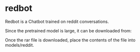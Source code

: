 # redbot
Redbot is a Chatbot trained on reddit conversations.

Since the pretrained model is large, it can be downloaded from: 

Once the rar file is downloaded, place the contents of the file into models/reddit.
